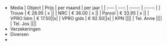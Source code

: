 - Media
  | Object | Prijs | per maand | per jaar |
  | :--- | ---: | :----: | :----: |
  | Trouw | € 28.95 | x ||
  | NRC | € 36.00 | x ||
  | Parool | € 33.95 | x ||
  | VPRO lidm | € 17.50||x|
  | VPRO gids | € 92.50||x|
  | KPN ||||
  | Tel. Anne ||||
  | Tel. Jos ||||
- Verzekeringen
- Diversen
-